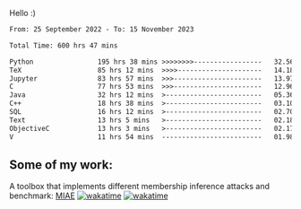 Hello :)


<!--START_SECTION:waka-->

```txt
From: 25 September 2022 - To: 15 November 2023

Total Time: 600 hrs 47 mins

Python                195 hrs 38 mins >>>>>>>>-----------------   32.56 %
TeX                   85 hrs 12 mins  >>>>---------------------   14.18 %
Jupyter               83 hrs 57 mins  >>>----------------------   13.97 %
C                     77 hrs 53 mins  >>>----------------------   12.96 %
Java                  32 hrs 12 mins  >------------------------   05.36 %
C++                   18 hrs 38 mins  >------------------------   03.10 %
SQL                   16 hrs 12 mins  >------------------------   02.70 %
Text                  13 hrs 5 mins   >------------------------   02.18 %
ObjectiveC            13 hrs 3 mins   >------------------------   02.17 %
V                     11 hrs 54 mins  -------------------------   01.98 %
```

<!--END_SECTION:waka-->

## Some of my work: 

A toolbox that implements different membership inference attacks and benchmark: [MIAE](https://github.com/RPI-DSPlab) [![wakatime](https://wakatime.com/badge/user/18ac89f5-baf8-49e6-a5ee-d9272435ce3a/project/3e6541fd-578f-4d9d-9080-f2a42b2d10e1.svg)](https://wakatime.com/badge/user/18ac89f5-baf8-49e6-a5ee-d9272435ce3a/project/3e6541fd-578f-4d9d-9080-f2a42b2d10e1) [![wakatime](https://wakatime.com/badge/user/18ac89f5-baf8-49e6-a5ee-d9272435ce3a/project/5d5826e9-c6d6-4d86-8b00-0d1608c5f167.svg)](https://wakatime.com/badge/user/18ac89f5-baf8-49e6-a5ee-d9272435ce3a/project/5d5826e9-c6d6-4d86-8b00-0d1608c5f167)
